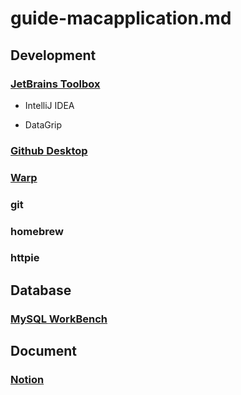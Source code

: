 # guide-macapplication.md

## Development

### [JetBrains Toolbox](https://www.jetbrains.com/toolbox-app)

- IntelliJ IDEA

- DataGrip

### [Github Desktop](https://desktop.github.com)

### [Warp](https://warp.dev)

### git

### homebrew

### httpie

## Database

### [MySQL WorkBench](https://dev.mysql.com/downloads/workbench)

## Document

### [Notion](https://www.notion.so)


